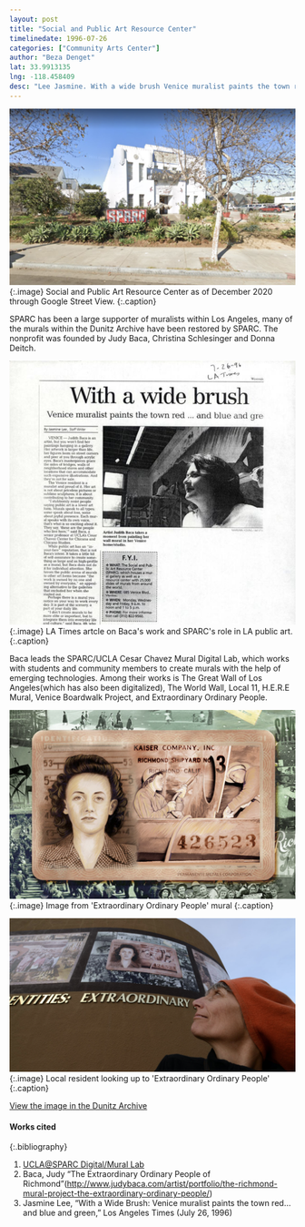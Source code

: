 ```yaml
---
layout: post
title: "Social and Public Art Resource Center"
timelinedate: 1996-07-26
categories: ["Community Arts Center"]
author: "Beza Denget"
lat: 33.9913135
lng: -118.458409
desc: "Lee Jasmine. With a wide brush Venice muralist paints the town red and blue and green. Los Angeles Times 26 Jul. 1996."
---
```

![Current Image](images/SPARC.png)
   {:.image}
Social and Public Art Resource Center as of December 2020 through Google Street View.
   {:.caption}  

SPARC has been a large supporter of muralists within Los Angeles, many of the murals within the Dunitz Archive have been restored by SPARC. The nonprofit was founded by Judy Baca, Christina Schlesinger and Donna Deitch.

![Article on Baca](images/SPARCtxt.png)
   {:.image}
LA Times artcle on Baca's work and SPARC's role in LA public art. 
   {:.caption} 

Baca leads the SPARC/UCLA Cesar Chavez Mural Digital Lab, which works with students and community members to create murals with the help of emerging technologies. Among their works is The Great Wall of Los Angeles(which has also been digitalized), The World Wall, Local 11, H.E.R.E Mural, Venice Boardwalk Project, and Extraordinary Ordinary People.

![Extraordinary Ordinary People Image](images/SPARCex.png)
   {:.image}
Image from 'Extraordinary Ordinary People' mural
   {:.caption} 

![Extraordinary Ordinary People Image](images/SPARCex2.png)
   {:.image}
Local resident looking up to 'Extraordinary Ordinary People'
   {:.caption} 

[View the image in the Dunitz Archive](https://visualizela.github.io/dunitzarchive/dunitzproject/obj16/)

#### Works cited

{:.bibliography}
1. [UCLA@SPARC Digital/Mural Lab](https://sparcinla.org/digital-mural-lab/)
2. Baca, Judy “The Extraordinary Ordinary People of Richmond”(http://www.judybaca.com/artist/portfolio/the-richmond-mural-project-the-extraordinary-ordinary-people/)
3. Jasmine Lee, “With a Wide Brush: Venice muralist paints the town red…and blue and green,” Los Angeles Times (July 26, 1996)
